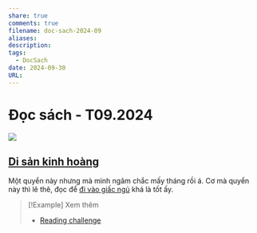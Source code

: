 ```yaml
---
share: true
comments: true
filename: doc-sach-2024-09
aliases: 
description: 
tags:
  - DocSach
date: 2024-09-30
URL: 
---
```

# Đọc sách - T09.2024

![](https://i.imgur.com/3P1AOvY.png)

## [Di sản kinh hoàng](./di-san-kinh-hoang.md)
Một quyển này nhưng mà mình ngâm chắc mấy tháng rồi á. Cơ mà quyển này thì lê thê, đọc để [đi vào giấc ngủ](./12-loi-khuyen-vi-giac-ngu-tot-cho-suc-khoe.md) khá là tốt ấy.


> [!Example] Xem thêm
> - [Reading challenge](./reading-challenge.md)
